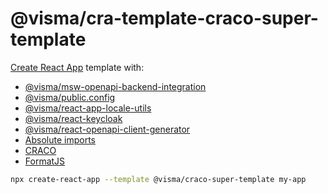 # @visma/cra-template-craco-super-template

[Create React App](https://create-react-app.dev/) template with:

- [@visma/msw-openapi-backend-integration](/packages/msw-openapi-backend-integration)
- [@visma/public.config](/packages/public.config)
- [@visma/react-app-locale-utils](/packages/react-app-locale-utils)
- [@visma/react-keycloak](/packages/react-keycloak)
- [@visma/react-openapi-client-generator](/packages/react-openapi-client-generator)
- [Absolute imports](https://create-react-app.dev/docs/importing-a-component/#absolute-imports)
- [CRACO](https://github.com/gsoft-inc/craco)
- [FormatJS](https://formatjs.io/)

```sh
npx create-react-app --template @visma/craco-super-template my-app
```
